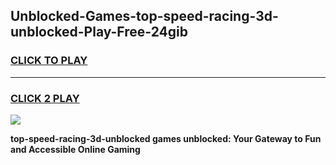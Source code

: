 
## Unblocked-Games-top-speed-racing-3d-unblocked-Play-Free-24gib
<h3>
<a href="https://premium76.site?title=top-speed-racing-3d-unblocked&ref=23A">CLICK TO PLAY</a></h3>
<hr>

<h3>
<a href="https://premium76.site?title=top-speed-racing-3d-unblocked&ref=23A">CLICK 2 PLAY</a>
  
</h3>

<a href="https://premium76.site?title=top-speed-racing-3d-unblocked&ref=23A"><img src="https://clearcache.store/games.png"></a>


**top-speed-racing-3d-unblocked games unblocked: Your Gateway to Fun and Accessible Online Gaming**
